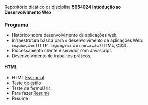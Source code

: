 Repositório didático da disciplina **5954024 Introdução ao Desenvolvimento Web**
<h3>Programa</h3>

- Histórico sobre desenvolvimento de aplicações web.
- Infraestrutura básica para o desenvolvimento de aplicações Web: requisições HTTP, linguagens de marcação (HTML, CSS).
- Processamento cliente e servidor com Javascript.
- Desenvolvimento de trabalhos práticos.

<h4>HTML</h4>

- HTML <a href="http://evandro-ruiz.github.io/webDev/htmlBasico/aula_html.html">Essencial</a>
- <a href="http://evandro-ruiz.github.io/webDev/htmlBasico/tst_estilo.html">Teste de estilo</a>
- <a href="http://evandro-ruiz.github.io/webDev/htmlBasico/varias_form.html">Teste de formulário</a>
- Para fazer <a href="http://evandro-ruiz.github.io/webDev/htmlBasico/cv_pleno.html">Resume</a>
- Resume <a href="http://evandro-ruiz.github.io/webDev/htmlBasico/cv_estilo.html">

<!---
evandro-ruiz/webDev is a ✨ special ✨ repository because its `README.md` (this file) appears on your GitHub profile.
You can click the Preview link to take a look at your changes.
--->
